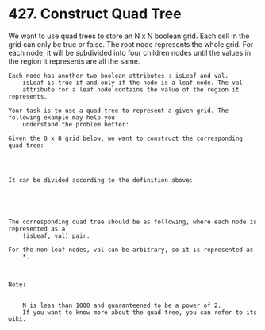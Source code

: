 # 427. Construct Quad Tree

We want to use quad trees to store an N x N boolean grid. Each cell in the grid
        can only be true or false. The root node represents the whole grid. For each node, it will
        be subdivided into four children nodes until the values in the region it represents
            are all the same.

    Each node has another two boolean attributes : isLeaf and val.
        isLeaf is true if and only if the node is a leaf node. The val
        attribute for a leaf node contains the value of the region it represents.

    Your task is to use a quad tree to represent a given grid. The following example may help you
        understand the problem better:

    Given the 8 x 8 grid below, we want to construct the corresponding quad tree:
    

    

    It can be divided according to the definition above:

    

     

    The corresponding quad tree should be as following, where each node is represented as a
        (isLeaf, val) pair.

    For the non-leaf nodes, val can be arbitrary, so it is represented as
        *.

    

    Note:

    
        N is less than 1000 and guaranteened to be a power of 2.
        If you want to know more about the quad tree, you can refer to its wiki.